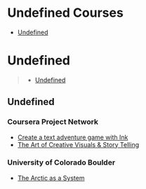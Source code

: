 # Undefined Courses
 - [Undefined](#undefined)
# Undefined
> - [Undefined](#undefined)
## Undefined
### Coursera Project Network
 - [Create a text adventure game with Ink](https://www.coursera.org/learn/create-a-text-adventure-game-with-ink)
 - [The Art of Creative Visuals & Story Telling](https://www.coursera.org/learn/creative-visuals)
### University of Colorado Boulder
 - [The Arctic as a System](https://www.coursera.org/learn/the-arctic-as-a-system)
